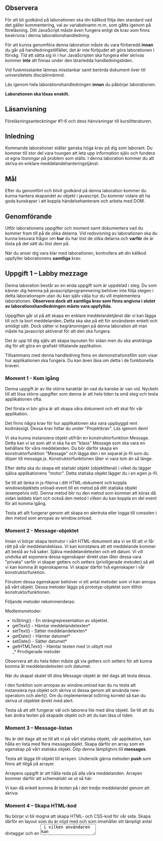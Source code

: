 
## Observera 
För att bli godkänd på laborationen ska din källkod följa den standard vad det gäller kommentering, val av variabelnamn m.m. som gåtts igenom på föreläsning. Ditt JavaScript måste även fungera enligt de krav som finns beskrivna i denna laborationshandledning.

För att kunna genomföra denna laboration måste du vara förberedd **innan** du går på handledningstillfället, det är inte förbjudet att göra laborationen i förväg. Tid att sätta sig in i hur JavaScripten ska fungera eller skrivas kommer **inte** att finnas under den lärarledda handledningstiden.

Vid fuskmisstanke lämnas misstankar samt berörda dokument över till universitetets disciplinnämnd.

Läs igenom hela laborationshandledningen **innan** du påbörjar laborationen.

**Laborationen ska lösas enskilt.**

## Läsanvisning 
Föreläsningsanteckningar #1-6 och dess hänvisningar till kurslitteraturen.

## Inledning
Kommande laborationer ställer ganska höga krav på dig som laborant. Du kommer till stor del vara tvungen att leta upp information själv och fundera ut egna lösningar på problem som ställs.
I denna laboration kommer du att skriva en enklare meddelandehanteringstjänst. 

## Mål
Efter du genomfört och blivit godkänd på denna laboration kommer du kunna hantera skapandet av objekt i javascript. Du kommer vidare att ha goda kunskaper i att koppla händelsehanterare och arbeta med DOM.

## Genomförande
Utför laborationens uppgifter och moment samt dokumentera vad du kommer fram till på de olika delarna. Vid redovisning av laborationen ska du kunna besvara frågor om **hur** du har löst de olika delarna och **varför** de är lösta på det sätt du löst dem på.

När du anser dig vara klar med laborationen, kontrollera att din källkod uppfyller laborationens **samtliga** krav.

## Uppgift 1 – Labby mezzage
Denna laboration består av en enda uppgift som är uppdelad i steg. Du som känner dig hemma på javascriptprogrammering behöver inte följa stegen i detta laborationspm utan du kan själv välja hur du vill implementera laborationen. **Observera dock att samtliga krav som finns angivna i slutet av laborationshandledningen måste vara uppfyllda.**

Uppgiften går ut på att skapa en enklare meddelandetjänst där vi kan lägga till och ta bort meddelanden. Detta ska ske på ett för användaren enkelt och smidigt sätt. Dock sätter vi begränsningen på denna laboration att man måste ha javascript aktiverat för att den ska fungera.

Det är upp till dig själv att skapa layouten för sidan men du ska anstränga dig för att göra en grafiskt tilltalande applikation.

Tillsammans med denna handledning finns en demonstrationsfilm som visar hur applikationen ska fungera. Du kan även läsa om detta i de funktionella kraven.

### Moment 1 - Kom igång
Denna uppgift är av lite större karaktär än vad du kanske är van vid. Nyckeln till att lösa större uppgifter som denna är att hela tiden ta små steg och testa applikationen ofta.

Det första vi bör göra är att skapa våra dokument och ett skal för vår applikation.

Det finns några krav för hur applikationen ska vara uppbyggd rent kodmässigt. Dessa krav hittar du under "Projektkrav". Läs igenom dem!

Vi ska kunna instansiera objekt utifrån en konstruktorfunktion Message. Detta kan vi se som att vi ska ha en "klass" Message som ska vara en behållare för våra meddelanden. Du bör därför skapa en konstruktorfunktion "Message" och lägga den i en separat js-fil som du döper till message.js. Konstruktorfunktionen låter vi vara tom än så länge.

Efter detta ska du skapa ett statiskt objekt (objektliteral) i vilket du lägger själva applikationens "motor". Detta statiska objekt lägger du i en egen js-fil.

Se till att länka in js-filerna i ditt HTML-dokument och koppla windowobjektets onload-event till en metod på ditt statiska objekt (exempelvis init). Denna metod blir nu den metod som kommer att köras då sidan laddats klart och också den metod i vilken du kan koppla en del event för att komma igång.

Testa att allt fungerar genom att skapa en alertruta eller logga till consolen i den metod som anropas av window.onload.



### Moment 2 - Message-objektet
Innan vi börjar skapa textrutor i vårt HTML-dokument ska vi se till att vi får rätt på vår meddelandeklass. Vi kan konstatera att ett meddelande kommer att bestå av två saker. Själva meddelandetexten och ett datum. Vi vill undvika att exponera dessa egenskaper direkt utan låter dessa vara "privata" varför vi skapar getters och setters (priviligerade metoder) så att vi kan komma åt egenskaperna. Vi skapar därför två egenskaper i vår konstruktorfunktion. 

Förutom dessa egenskaper behöver vi ett antal metoder som vi kan anropa på vårt objekt. 
Dessa metoder läggs på prototyp-objektet som tillhör konstruktorfunktionen. 

Följande metoder rekommenderas:

Medlemsmetoder:

* toString() - En strängrepresentation av objektet. 
* getText() - Hämtar meddelandetexten*
* setText() - Sätter meddelandetexten*
* getDate() - Hämtar datumet*
* setDate() - Sätter datumet*
* getHTMLText() - Hämtar texten med \n utbytt mot <br />
_* Priviligerade metoder

Observera att du hela tiden måste gå via getters och setters för att kunna komma åt meddelandetexten och datumet.

När du skapat skalet till dina Message-objekt är det dags att testa dessa.

I den funktion som anropas av window.onload kan du nu testa att instansiera nya objekt och skriva ut dessa genom att använda new-operatorn och alert(). Om du implementerat toString korrekt så kan du skriva ut objektet direkt med alert.

Testa så att allt fungerar väl och laborera lite med dina objekt. Se till att du kan ändra texten på skapade objekt och att du kan läsa ut tiden.

### Moment 3 – Message-listan
Nu är det dags att se till att vi på vårt statiska objekt, vår applikation, kan hålla en lista med flera messageobjekt. Skapa därför en array som en egenskap på vårt statiska objekt. Döp denna lämpligtvis till **messages**.

Testa att lägga till objekt till arrayen. Undersök gärna metoden **push** som finns att tillgå på arrayer.

Arrayens uppgift är att hålla reda på alla våra meddelanden. 
Arrayen kommer därför att schematiskt se ut så här: 

Vi kan då enkelt komma åt texten på i det tredje meddelandet genom att skriva:


### Moment 4 – Skapa HTML-kod
Nu börjar vi bli mogna att skapa HTML- och CSS-kod för vår sida. Skapa därför en layout som du är nöjd med och som innehåller ett lämpligt antal divtaggar och en <textarea> i vilken användaren kan skriva sitt meddelande. Använd CSS för att få ett attraktivt utseende.
Under textfältet lägger du en knapp som användaren kan använda för att skicka meddelandet.

Lägg en div-tagg med lämpligt ID i vilken du sedan kan lägga ut dina meddelanden. Texten som skriver ut antal meddelanden behöver du inte skapa nu då den ska vara dynamisk.

### Moment 5 – Skapa meddelande
Det är nu dags för det stora steget. Här kommer du inte att få så mycket vägledning utan din uppgift blir nu att koppla event till knappen så att meddelanden skapas då användaren klickar på den (onclick på knappen).

När användaren gjort detta ska ett nytt Message-objekt skapas. Detta objekt ska innehålla texten som användaren skrev i och den exakta tidpunkt då användaren skapade inlägget.
Detta messageobjekt lägger du sedan till i arrayen med messageobjekt. (messages) 

Nu är du en bra bit på väg.

Tips. För att läsa ut texten från ett textfält så kan du använda egenskapen "value" som finns på textarea-objektet. 

### Moment 6 – Skriv ut meddelandet
Nu är det dags att skriva ut meddelandet så att användaren kan läsa det. Detta kan du göra på två sätt. 

* Radera alla befintliga meddelanden på sidan och skriv ut samtliga meddelanden i arrayen igen.
* Lägg till det aktuella meddelandet sist i den div-tagg som innehåller dina meddelanden.

Du väljer själv hur du vill göra här men jag skulle rekommendera att skriva funktioner som gör att du kan göra på vilket sätt du vill. Glöm inte att uppdatera meddelanderäknaren som håller reda på hur många meddelanden som är utskrivna.

Se även till att skriva ut **tiden** för när meddelandet skapades.

_RenderMessage**s**:_
Förslagsvis så skapar du en funktion (renderMessage) på ditt statiska objekt som ansvarar för att rita ut **ett** meddelande. Du kan sedan enkelt skapa en funktion (renderMessage**s**) som loopar igenom arrayen och skriver ut samtliga meddelanden med hjälp av renderMessage. 

_RenderMessage:_
RenderMessage har som uppgift att skriva ut ett specifikt meddelande (messageID). Här kan du välja att använda innerHTML för att skapa dina DOM-noder, men det är starkt rekommenderat att använda metoder så som document.createElement, appendChild, et cetera för att förenkla framöver. Det blir mer kod, men du kommer att tjäna på det i slutändan.

Dock behöver du använda innerHTML för att göra utskriften av själva meddelandetexten:

Testa nu din applikation så att du kan lägga till flera meddelanden. Du bör nu kunna välja om du vill anropa renderMessage för att skriva ut meddelandet sist, eller renderMessages för att skriva om alla meddelanden.

### Moment 7 – Radera meddelanden
Nu är det dags att lägga till funktionalitet så att vi även kan radera meddelanden. Detta betyder att du får modifiera den kod som sköter skapandet av ett meddelande (renderMessage) så att den även lägger till en länk och en bild som användaren kan klicka på. Koppla onclick till länken och se till att i den funktion som är kopplad till onclick radera aktuellt meddelande från din array. 

Radera sedan alla meddelanden på sidan och skriv ut dem igen genom att anropa renderMessage**s**.

Testa så att du kan radera flera/alla meddelanden och lägga till nya. Se till att din meddelanderäknare hela tiden är uppdaterad. 

### Moment 8 – Visa tidsstämpel för meddelandet
Lägg nu till kod för ännu en knapp på meddelandet. Denna knapp ska visa aktuell tidpunk inklusive måndad, dag och tid i en alertruta. 

Testa att allt fungerar.

### Moment 9 – Färdigställ
Nu är vi nästan klara men vi har hittills utelämnat några krav som nu måste implementeras.

Det som nu ska göras är:

* Se till att användaren kan skicka meddelanden genom att trycka på entertangenten. Detta gör du genom att koppla en händelsehanterare till textfältets onkeypress-event. I händelsehanteraren får du sedan använda informationen som skickats till eventet (e) och läsa ut den tangent som användaren tryckt på med egenskapen **keyCode**
* När du fått detta att fungera ska du lägga till kod till testet så att användaren kan hålla nere SHIFT-tangenten utan att meddelandet skickas. Du kan ta reda på detta med e.shiftKey
* Nu ska du se till att byta ut alla radbrytningar som användaren skrivit mot <br />. Detta görs lämpligtvis i meddelandets getHTMLText-metod. Här kan vi använda reguljära uttryck
* När användaren raderar ett meddelande ska en varning först visas i vilken användaren kan välja att avbryta. Kika lite på window.confirm() så löser du nog detta kvickt. 

**Nu är** **du förhoppningsvis klar med applikationen. Testa den genom att skapa många och framförallt olika långa inlägg. Testa att radera och kontrollera tiderna. Fungerar allt?** 

**Vad bra, kontrollera då kraven återigen på nästa sida.** **När det är gjort är du fri att lägga till extrafunktionalitet om du önskar. Kanske ska man kunna editera inläggen?**





## Krav på uppgiften

### Funktionella krav **(bocka av)**

- Användaren kan skapa meddelanden genom att skriva dessa i textfältet och trycka på knappen ”skriv”
- Användaren kan skapa meddelanden genom att skriva dessa i textfälten och avsluta med ”enter”/”returtangenten”
- Användaren kan skapa radbrytningar i meddelanden genom att trycka SHIFT+ENTER
- Meddelandet presenteras med text och radbrytningar.
- Meddelandet innehåller en tidsstämpel på formatet (timmar:minuter:sekunder) 
- Användaren kan radera ett inlägg genom att klicka på en, till meddelandet, tillhörande knapp.
- När ett meddelande ska raderas får användaren via en bekräftelsedialog göra valet om meddelandet ska raderas eller ej.
- Användaren kan genom att klicka på en, till meddelandet tillhörande knapp, få en dialogruta som presenterar datum och klockslag då meddelandet skapades.
- Applikationen fungerar och är testad i olika moderna webbläsare.


### Icke funktionella krav **(bocka av)**

- Applikationen är grafiskt tilltalande och tydlig

### Projektkrav **(bocka av)**
 
- HTML-dokumentet är validerat och godkänt enligt W3Cs rekommendation.
- Ingen javascriptkod är skriven direkt i HTML-dokumenten (varken i källkoden eller den genererade koden). Du får alltså **inte** ha kod liknande: 
<a href=”#” onclick=”foo(bar)”>
- document.write används inte
- Varje meddelande sparas i ett objekt instansierat från konstruktorfunktionen Message
- Meddelanden sparas i en array som alltid motsvarar de meddelanden som användaren ser.
- Hela applikationen är inkapslad i ett objekt.
- CSS-kod länkas in med ett externt dokument.
- Javascriptkoden sätter aldrig stilmallsinformation direkt utan CSS-klasser används.

## ![][star_big] För en större utmaning
_(Detta steg ger inte högre betyg på denna laboration som enbart bedöms med U/G men kommer att hjälpa dig vid projektet)_

Om man väljer att skapa uppgiften i ett statiskt objekt så märker man fort en begränsning, det går inte att köra flera instanser av meddelandetjänsten i samma HTML-dokument samtidigt. Har du ambition att satsa på högre betyg i denna kurs kan det därför vara bra att försöka lösa detta problem redan nu och få ovärderlig kunskap som du får nytta av i betygssteget 5 i projektet.

Något som vore trevligt att göra att är att lyckas skapa obegränsat antal instanser av applikationen i ett och samma HTML-dokument. T.ex. skulle man kunna skriva så här för att starta våra applikationer:

**index.html:**

I fallet ovan så skapas applikationerna genom att ett nytt objekt av ”klassen” MessageBoard instansieras. Som argument tas id:t på den DOM-node i vilken applikationen ska skapas. När applikationen väl är skapad, sköter den sig sedan själv.

När vi enbart haft en instans av samma applikation som exekverats i ett och samma html-dokument har vi tidigare kunnat förlita oss till att läsa av ID:et på det element som klickats för att få reda på vilken, exempelvis, skicka-knapp som användaren klickat på. När vi nu har flera instanser av samma applikation så kan vi inte göra på detta sätt då samma knapp i de olika spelen i så fall får samma ID vilket inte är tillåtet. 

Det finns då ett snyggare och på alla sätt bättre sätt att hålla reda på vad som klickats, och det är att använda closures. Detta är dock mer komplext, och kan vara svårt att greppa så därför visar jag hur det skulle kunna se ut när man skapar skickaknappen i applikationens konstruktorfunktion:



Här tvingas vi använda en closure mot variabeln that som då kommer att peka på vår instans. Hade vi skrivit ”this” direkt i funktionen så kommer den att i runtime referera till ”inputButton”.

Se nu alltså till att inte förlita dig på IDn i html-koden. För att styra utseendet lämpar sig klasser lika bra.
 
Hängde du med? I så fall löser du detta i ett nafs!

Lycka till!

[star]:https://coursepress.lnu.se/program/webbprogrammerare/wp-content/plugins/coursepress/icons/16/star_yellow.png

[star_big]:https://coursepress.lnu.se/program/webbprogrammerare/wp-content/plugins/coursepress/icons/24/star_yellow.png

[info]:https://coursepress.lnu.se/program/webbprogrammerare/wp-content/plugins/coursepress/icons/16/information.png
